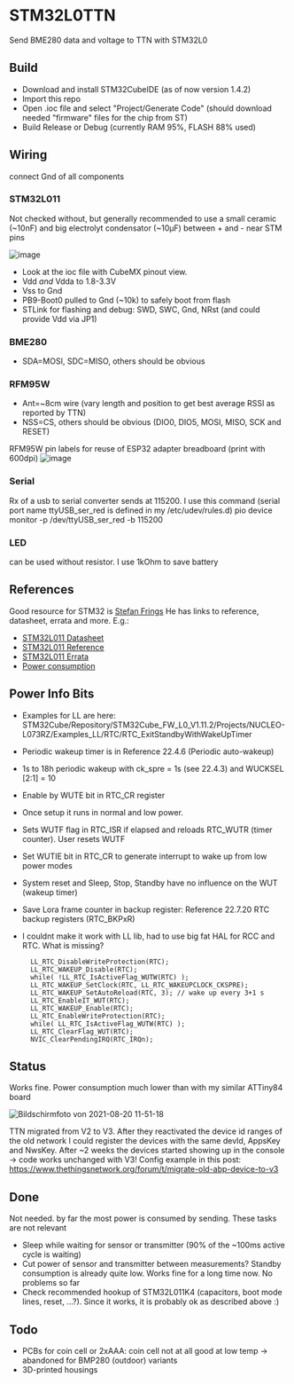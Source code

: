 # STM32L0TTN

Send BME280 data and voltage to TTN with STM32L0

## Build

* Download and install STM32CubeIDE (as of now version 1.4.2)
* Import this repo
* Open .ioc file and select "Project/Generate Code" (should download needed "firmware" files for the chip from ST)
* Build Release or Debug (currently RAM 95%, FLASH 88% used)

## Wiring

connect Gnd of all components

### STM32L011

Not checked without, but generally recommended to use a small ceramic (~10nF) and big electrolyt condensator (~10µF) between + and - near STM pins

![image](https://user-images.githubusercontent.com/32450554/130995507-a8109346-f09b-417d-b519-a5dc06214890.png)

* Look at the ioc file with CubeMX pinout view.
* Vdd _and_ Vdda to 1.8-3.3V
* Vss to Gnd
* PB9-Boot0 pulled to Gnd (~10k) to safely boot from flash
* STLink for flashing and debug: SWD, SWC, Gnd, NRst (and could provide Vdd via JP1)

### BME280

* SDA=MOSI, SDC=MISO, others should be obvious

### RFM95W

* Ant=~8cm wire (vary length and position to get best average RSSI as reported by TTN)
* NSS=CS, others should be obvious (DIO0, DIO5, MOSI, MISO, SCK and RESET)

RFM95W pin labels for reuse of ESP32 adapter breadboard (print with 600dpi)
![image](https://user-images.githubusercontent.com/32450554/130999682-5b1fd090-4951-47cc-89e3-87a70b8aead5.png)

### Serial

Rx of a usb to serial converter sends at 115200. I use this command (serial port name ttyUSB_ser_red is defined in my /etc/udev/rules.d)
    pio device monitor -p /dev/ttyUSB_ser_red -b 115200

### LED

can be used without resistor. I use 1kOhm to save battery

## References

Good resource for STM32 is [Stefan Frings](http://stefanfrings.de/stm32/stm32l0.html)
He has links to reference, datasheet, errata and more. E.g.:

* [STM32L011 Datasheet](https://www.st.com/resource/en/datasheet/stm32l011d3.pdf)
* [STM32L011 Reference](https://www.st.com/resource/en/reference_manual/dm00108282-ultra-low-power-stm32l0x1-advanced-arm-based-32-bit-mcus-stmicroelectronics.pdf)
* [STM32L011 Errata](https://www.st.com/resource/en/errata_sheet/dm00237371-stm32l011x3-4-device-limitations-stmicroelectronics.pdf)
* [Power consumption](http://www.st.com/content/ccc/resource/technical/document/application_note/27/58/8e/81/79/fb/4f/ac/DM00108286.pdf/files/DM00108286.pdf/jcr:content/translations/en.DM00108286.pdf)

## Power Info Bits

* Examples for LL are here: STM32Cube/Repository/STM32Cube_FW_L0_V1.11.2/Projects/NUCLEO-L073RZ/Examples_LL/RTC/RTC_ExitStandbyWithWakeUpTimer
* Periodic wakeup timer is in Reference 22.4.6 (Periodic auto-wakeup)
* 1s to 18h periodic wakeup with ck_spre = 1s (see 22.4.3) and WUCKSEL [2:1] = 10
* Enable by WUTE bit in RTC_CR register
* Once setup it runs in normal and low power. 
* Sets WUTF flag in RTC_ISR if elapsed and reloads RTC_WUTR (timer counter). User resets WUTF
* Set WUTIE bit in RTC_CR to generate interrupt to wake up from low power modes
* System reset and Sleep, Stop, Standby have no influence on the WUT (wakeup timer)
* Save Lora frame counter in backup register: Reference 22.7.20 RTC backup registers (RTC_BKPxR)
* I couldnt make it work with LL lib, had to use big fat HAL for RCC and RTC. What is missing?

        LL_RTC_DisableWriteProtection(RTC);
        LL_RTC_WAKEUP_Disable(RTC);
        while( !LL_RTC_IsActiveFlag_WUTW(RTC) );
        LL_RTC_WAKEUP_SetClock(RTC, LL_RTC_WAKEUPCLOCK_CKSPRE);
        LL_RTC_WAKEUP_SetAutoReload(RTC, 3); // wake up every 3+1 s
        LL_RTC_EnableIT_WUT(RTC);
        LL_RTC_WAKEUP_Enable(RTC);
        LL_RTC_EnableWriteProtection(RTC);
        while( LL_RTC_IsActiveFlag_WUTW(RTC) );
        LL_RTC_ClearFlag_WUT(RTC);
        NVIC_ClearPendingIRQ(RTC_IRQn);

## Status

Works fine.
Power consumption much lower than with my similar ATTiny84 board

![Bildschirmfoto von 2021-08-20 11-51-18](https://user-images.githubusercontent.com/32450554/130215898-25305e28-8d08-4e3f-8a16-b70d2e87ce26.png)

TTN migrated from V2 to V3. After they reactivated the device id ranges of the old network I could register the devices with the same devId, AppsKey and NwsKey.
After ~2 weeks the devices started showing up in the console -> code works unchanged with V3! Config example in this post: https://www.thethingsnetwork.org/forum/t/migrate-old-abp-device-to-v3

## Done
Not needed. by far the most power is consumed by sending. These tasks are not relevant
* Sleep while waiting for sensor or transmitter (90% of the ~100ms active cycle is waiting)
* Cut power of sensor and transmitter between measurements? Standby consumption is already quite low.
Works fine for a long time now. No problems so far
* Check recommended hookup of STM32L011K4 (capacitors, boot mode lines, reset, ...?). Since it works, it is probably ok as described above :)

## Todo
* PCBs for coin cell or 2xAAA: coin cell not at all good at low temp -> abandoned for BMP280 (outdoor) variants
* 3D-printed housings
